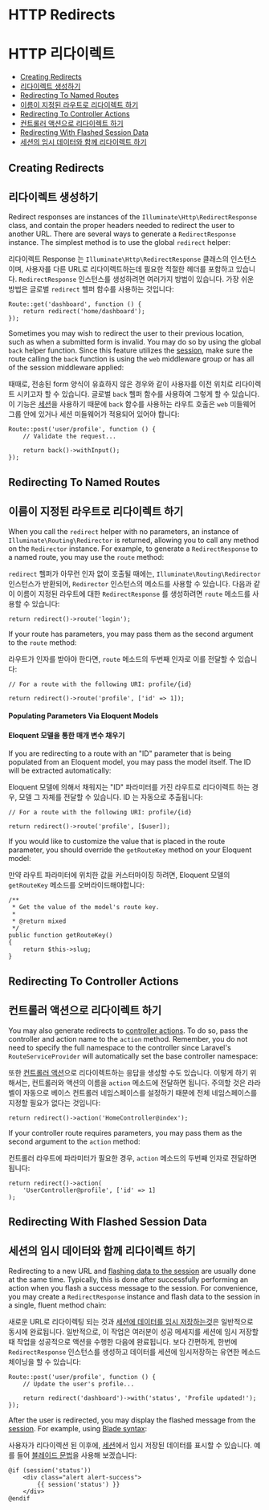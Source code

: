 # HTTP Redirects
# HTTP 리다이렉트

- [Creating Redirects](#creating-redirects)
- [리다이렉트 생성하기](#creating-redirects)
- [Redirecting To Named Routes](#redirecting-named-routes)
- [이름이 지정된 라우트로 리다이렉트 하기](#redirecting-named-routes)
- [Redirecting To Controller Actions](#redirecting-controller-actions)
- [컨트롤러 액션으로 리다이렉트 하기](#redirecting-controller-actions)
- [Redirecting With Flashed Session Data](#redirecting-with-flashed-session-data)
- [세션의 임시 데이터와 함께 리다이렉트 하기](#redirecting-with-flashed-session-data)

<a name="creating-redirects"></a>
## Creating Redirects
## 리다이렉트 생성하기

Redirect responses are instances of the `Illuminate\Http\RedirectResponse` class, and contain the proper headers needed to redirect the user to another URL. There are several ways to generate a `RedirectResponse` instance. The simplest method is to use the global `redirect` helper:

리다이렉트 Response 는 `Illuminate\Http\RedirectResponse` 클래스의 인스턴스이며, 사용자를 다른 URL로 리다이렉트하는데 필요한 적절한 헤더를 포함하고 있습니다. `RedirectResponse` 인스턴스를 생성하려면 여러가지 방법이 있습니다. 가장 쉬운 방법은 글로벌 `redirect` 헬퍼 함수를 사용하는 것입니다:

    Route::get('dashboard', function () {
        return redirect('home/dashboard');
    });

Sometimes you may wish to redirect the user to their previous location, such as when a submitted form is invalid. You may do so by using the global `back` helper function. Since this feature utilizes the [session](/docs/{{version}}/session), make sure the route calling the `back` function is using the `web` middleware group or has all of the session middleware applied:

때때로, 전송된 form 양식이 유효하지 않은 경우와 같이 사용자를 이전 위치로 리다이렉트 시키고자 할 수 있습니다. 글로벌 `back` 헬퍼 함수를 사용하여 그렇게 할 수 있습니다. 이 기능은 [세션](/docs/{{version}}/session)을 사용하기 때문에 `back` 함수를 사용하는 라우트 호출은 `web` 미들웨어 그룹 안에 있거나 세션 미들웨어가 적용되어 있어야 합니다:

    Route::post('user/profile', function () {
        // Validate the request...

        return back()->withInput();
    });

<a name="redirecting-named-routes"></a>
## Redirecting To Named Routes
## 이름이 지정된 라우트로 리다이렉트 하기

When you call the `redirect` helper with no parameters, an instance of `Illuminate\Routing\Redirector` is returned, allowing you to call any method on the `Redirector` instance. For example, to generate a `RedirectResponse` to a named route, you may use the `route` method:

`redirect` 헬퍼가 아무런 인자 없이 호출될 때에는, `Illuminate\Routing\Redirector` 인스턴스가 반환되어, `Redirector` 인스턴스의 메소드를 사용할 수 있습니다. 다음과 같이 이름이 지정된 라우트에 대한 `RedirectResponse` 를 생성하려면 `route` 메소드를 사용할 수 있습니다:

    return redirect()->route('login');

If your route has parameters, you may pass them as the second argument to the `route` method:

라우트가 인자를 받아야 한다면, `route` 메소드의 두번째 인자로 이를 전달할 수 있습니다:

    // For a route with the following URI: profile/{id}

    return redirect()->route('profile', ['id' => 1]);

#### Populating Parameters Via Eloquent Models
#### Eloquent 모델을 통한 매개 변수 채우기

If you are redirecting to a route with an "ID" parameter that is being populated from an Eloquent model, you may pass the model itself. The ID will be extracted automatically:

Eloquent 모델에 의해서 채워지는 "ID" 파라미터를 가진 라우트로 리다이렉트 하는 경우, 모델 그 자체를 전달할 수 있습니다. ID 는 자동으로 추출됩니다:

    // For a route with the following URI: profile/{id}

    return redirect()->route('profile', [$user]);

If you would like to customize the value that is placed in the route parameter, you should override the `getRouteKey` method on your Eloquent model:

만약 라우트 파라미터에 위치한 값을 커스터마이징 하려면, Eloquent 모델의 `getRouteKey` 메소드를 오버라이드해야합니다:

    /**
     * Get the value of the model's route key.
     *
     * @return mixed
     */
    public function getRouteKey()
    {
        return $this->slug;
    }

<a name="redirecting-controller-actions"></a>
## Redirecting To Controller Actions
## 컨트롤러 액션으로 리다이렉트 하기

You may also generate redirects to [controller actions](/docs/{{version}}/controllers). To do so, pass the controller and action name to the `action` method. Remember, you do not need to specify the full namespace to the controller since Laravel's `RouteServiceProvider` will automatically set the base controller namespace:

또한 [컨트롤러 액션](/docs/{{version}}/controllers)으로 리다이렉트하는 응답을 생성할 수도 있습니다. 이렇게 하기 위해서는, 컨트롤러와 액션의 이름을 `action` 메소드에 전달하면 됩니다. 주의할 것은 라라벨이 자동으로 베이스 컨트롤러 네임스페이스를 설정하기 때문에 전체 네임스페이스를 지정할 필요가 없다는 것입니다:

    return redirect()->action('HomeController@index');

If your controller route requires parameters, you may pass them as the second argument to the `action` method:

컨트롤러 라우트에 파라미터가 필요한 경우, `action` 메소드의 두번째 인자로 전달하면 됩니다:

    return redirect()->action(
        'UserController@profile', ['id' => 1]
    );

<a name="redirecting-with-flashed-session-data"></a>
## Redirecting With Flashed Session Data
## 세션의 임시 데이터와 함께 리다이렉트 하기

Redirecting to a new URL and [flashing data to the session](/docs/{{version}}/session#flash-data) are usually done at the same time. Typically, this is done after successfully performing an action when you flash a success message to the session. For convenience, you may create a `RedirectResponse` instance and flash data to the session in a single, fluent method chain:

새로운 URL로 리다이렉팅 되는 것과 [세션에 데이터를 임시 저장하는것](/docs/{{version}}/session#flash-data)은 일반적으로 동시에 완료됩니다. 일반적으로, 이 작업은 여러분이 성공 메세지를 세션에 임시 저장할 때 작업을 성공적으로 액션을 수행한 다음에 완료됩니다. 보다 간편하게, 한번에 `RedirectResponse` 인스턴스를 생성하고 데이터를 세션에 임시저장하는 유연한 메소드 체이닝을 할 수 있습니다:

    Route::post('user/profile', function () {
        // Update the user's profile...

        return redirect('dashboard')->with('status', 'Profile updated!');
    });

After the user is redirected, you may display the flashed message from the [session](/docs/{{version}}/session). For example, using [Blade syntax](/docs/{{version}}/blade):

사용자가 리다이렉션 된 이후에, [세션](/docs/{{version}}/session)에서 임시 저장된 데이터를 표시할 수 있습니다. 예를 들어 [블레이드 문법](/docs/{{version}}/blade)을 사용해 보겠습니다:

    @if (session('status'))
        <div class="alert alert-success">
            {{ session('status') }}
        </div>
    @endif
